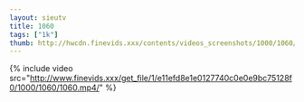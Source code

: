 ```yaml
--- 
layout: sieutv
title: 1060
tags: ["1k"]
thumb: http://hwcdn.finevids.xxx/contents/videos_screenshots/1000/1060/preview.mp4.jpg
---
```

{% include video src="http://www.finevids.xxx/get_file/1/e11efd8e1e0127740c0e0e9bc75128f0/1000/1060/1060.mp4/" %} 
